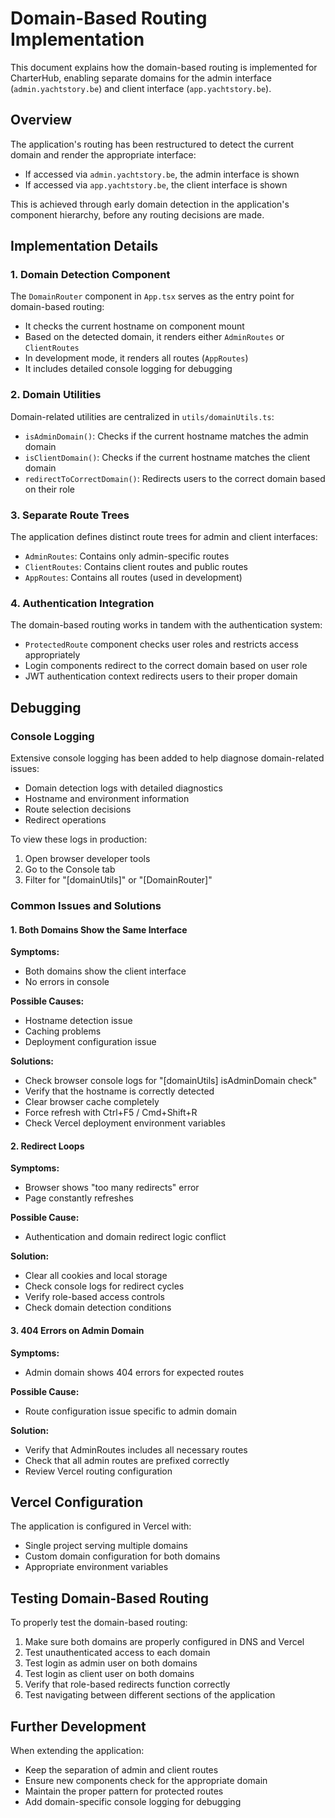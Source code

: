 # Domain-Based Routing Implementation

This document explains how the domain-based routing is implemented for CharterHub, enabling separate domains for the admin interface (`admin.yachtstory.be`) and client interface (`app.yachtstory.be`).

## Overview

The application's routing has been restructured to detect the current domain and render the appropriate interface:

- If accessed via `admin.yachtstory.be`, the admin interface is shown
- If accessed via `app.yachtstory.be`, the client interface is shown

This is achieved through early domain detection in the application's component hierarchy, before any routing decisions are made.

## Implementation Details

### 1. Domain Detection Component

The `DomainRouter` component in `App.tsx` serves as the entry point for domain-based routing:

- It checks the current hostname on component mount
- Based on the detected domain, it renders either `AdminRoutes` or `ClientRoutes`
- In development mode, it renders all routes (`AppRoutes`)
- It includes detailed console logging for debugging

### 2. Domain Utilities

Domain-related utilities are centralized in `utils/domainUtils.ts`:

- `isAdminDomain()`: Checks if the current hostname matches the admin domain
- `isClientDomain()`: Checks if the current hostname matches the client domain
- `redirectToCorrectDomain()`: Redirects users to the correct domain based on their role

### 3. Separate Route Trees

The application defines distinct route trees for admin and client interfaces:

- `AdminRoutes`: Contains only admin-specific routes
- `ClientRoutes`: Contains client routes and public routes
- `AppRoutes`: Contains all routes (used in development)

### 4. Authentication Integration

The domain-based routing works in tandem with the authentication system:

- `ProtectedRoute` component checks user roles and restricts access appropriately
- Login components redirect to the correct domain based on user role
- JWT authentication context redirects users to their proper domain

## Debugging

### Console Logging

Extensive console logging has been added to help diagnose domain-related issues:

- Domain detection logs with detailed diagnostics
- Hostname and environment information
- Route selection decisions
- Redirect operations

To view these logs in production:

1. Open browser developer tools
2. Go to the Console tab
3. Filter for "[domainUtils]" or "[DomainRouter]"

### Common Issues and Solutions

#### 1. Both Domains Show the Same Interface

**Symptoms:**
- Both domains show the client interface
- No errors in console

**Possible Causes:**
- Hostname detection issue
- Caching problems
- Deployment configuration issue

**Solutions:**
- Check browser console logs for "[domainUtils] isAdminDomain check"
- Verify that the hostname is correctly detected
- Clear browser cache completely
- Force refresh with Ctrl+F5 / Cmd+Shift+R
- Check Vercel deployment environment variables

#### 2. Redirect Loops

**Symptoms:**
- Browser shows "too many redirects" error
- Page constantly refreshes

**Possible Cause:**
- Authentication and domain redirect logic conflict

**Solution:**
- Clear all cookies and local storage
- Check console logs for redirect cycles
- Verify role-based access controls
- Check domain detection conditions

#### 3. 404 Errors on Admin Domain

**Symptoms:**
- Admin domain shows 404 errors for expected routes

**Possible Cause:**
- Route configuration issue specific to admin domain

**Solution:**
- Verify that AdminRoutes includes all necessary routes
- Check that all admin routes are prefixed correctly
- Review Vercel routing configuration

## Vercel Configuration

The application is configured in Vercel with:

- Single project serving multiple domains
- Custom domain configuration for both domains
- Appropriate environment variables

## Testing Domain-Based Routing

To properly test the domain-based routing:

1. Make sure both domains are properly configured in DNS and Vercel
2. Test unauthenticated access to each domain
3. Test login as admin user on both domains
4. Test login as client user on both domains
5. Verify that role-based redirects function correctly
6. Test navigating between different sections of the application

## Further Development

When extending the application:

- Keep the separation of admin and client routes
- Ensure new components check for the appropriate domain
- Maintain the proper pattern for protected routes
- Add domain-specific console logging for debugging 